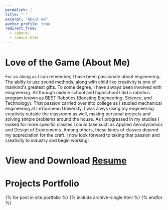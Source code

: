 ```yaml
---
permalink: /
title: " "
excerpt: "About me"
author_profile: true
redirect_from: 
  - /about/
  - /about.html
---
```

Love of the Game (About Me)
=====
For as along as I can remember, I have been passionate about engineering. The abilty to use sound methods, along with child like creativity is one of mankind's greatest gifts. To some degree, I have always been involved with enigneering. All through middle school and highschool I did a robotics program known as BEST Robotics (Boosting Engineering, Science, and Technology). That passion carried over into college as I studied mechanical engineering at LeTourneau Universty. I was alwys using my engineering creativity outside the classroom as well, making personal projects and solving simple problems around the house. As I progressed in my studies I looked for more specific classes I could take such as Applied Aerodynamics and Design of Expirements. Among others, these kinds of classes depend my appreciation for the craft. I now look forward to taking that passion and creativity to industry and begin working! 

# View and Download [Resume](https://camden-carroll.github.io/files/resume.pdf)

Projects Portfolio
=====
{% for post in site.portfolio %}
  {% include archive-single.html %}
{% endfor %}
